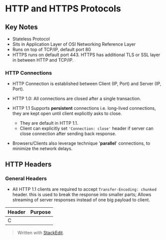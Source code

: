 
# HTTP and HTTPS Protocols

## Key Notes

 - Stateless Protocol
 - Sits in Application Layer of OSI Networking Reference Layer
 - Runs on top of TCP/IP, default port 80
 - HTTPS runs on default port 443. HTTPS has additional TLS or SSL layer in between HTTP and TCP/IP.

### HTTP Connections

 - HTTP Connection is established between Client (IP, Port) and Server
   (IP, Port).
 
 - HTTP 1.0: All connections are closed after a single transaction. 
 - HTTP 1.1 Supports **persistent** connections i.e. long-lived connections, they are kept open until client explicitly asks to close. 
	 - They are default in HTTP 1.1.
	 - Client can explicitly set `'Connection: close'` header if server can
   close connection after sending back response.
   
 - Browsers/Clients also leverage technique '**parallel**' connections,
   to minimize the network delays.

## HTTP Headers

### General Headers

 - All HTTP 1.1 clients are required to accept `Transfer-Encoding: chunked` header. this is used to break the response into smaller parts; Allows streaming of server responses instead of one big payload to client.

|Header| Purpose  |
|--|--|
| C |  |

> Written with [StackEdit](https://stackedit.io/).
<!--stackedit_data:
eyJoaXN0b3J5IjpbLTc2MzI1NDIxNywtNDI3MjA0OTldfQ==
-->